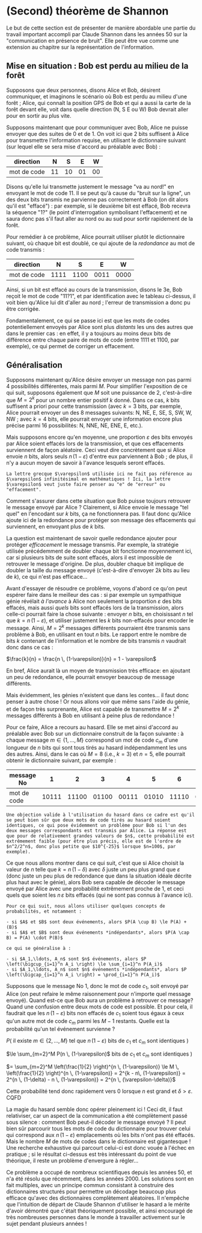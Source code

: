 # (Second) théorème de Shannon

Le but de cette section est de présenter de manière abordable une partie du travail important accompli par Claude Shannon dans les années 50 sur la "communication en présence de bruit". Elle peut être vue comme une extension au chapitre sur la représentation de l'information.

## Mise en situation : Bob est perdu au milieu de la forêt

Supposons que deux personnes, disons Alice et Bob, désirent communiquer, et imaginons le scénario où Bob est perdu au milieu d'une forêt ; Alice, qui connaît la position GPS de Bob et qui a aussi la carte de la forêt devant elle, voit dans quelle direction (N, S E ou W) Bob devrait aller pour en sortir au plus vite.

Supposons maintenant que pour communiquer avec Bob, Alice ne puisse envoyer que des suites de 0 et de 1. On voit ici que 2 bits suffisent à Alice pour transmettre l'information requise, en utilisant le dictionnaire suivant (sur lequel elle se sera mise d'accord au préalable avec Bob) :

direction   | N | S | E | W |
------------|---|---|---|---|
mot de code |11 |10 |01 |00 |

Disons qu'elle lui transmette justement le message "va au nord!" en envoyant le mot de code 11. Il se peut qu'à cause du "bruit sur la ligne", un des deux bits transmis ne parvienne pas correctement à Bob (on dit alors qu'il est "effacé") : par exemple, si le deuxième bit est effacé, Bob recevra la séquence "1?" (le point d'interrogation symbolisant l'effacement) et ne saura donc pas s'il faut aller au nord ou au sud pour sortir rapidement de la forêt.

Pour remédier à ce problème, Alice pourrait utiliser plutôt le dictionnaire suivant, où chaque bit est doublé, ce qui ajoute de la *redondance* au mot de code transmis :

direction   | N | S | E | W |
------------|---|---|---|---|
mot de code |1111 |1100 |0011 |0000 |

Ainsi, si un bit est effacé au cours de la transmission, disons le 3e, Bob reçoit le mot de code "11?1", et par identification avec le tableau ci-dessus, il voit bien qu'Alice lui dit d'aller au nord ; l'erreur de transmission a donc pu être corrigée.

Fondamentalement, ce qui se passe ici est que les mots de codes potentiellement envoyés par Alice sont plus *distants* les uns des autres que dans le premier cas : en effet, il y a toujours au moins deux bits de différence entre chaque paire de mots de code (entre 1111 et 1100, par exemple), ce qui permet de corriger un effacement.

## Généralisation

Supposons maintenant qu'Alice désire envoyer un message non pas parmi 4 possibilités différentes, mais parmi $M$. Pour simplifier l'exposition de ce qui suit, supposons également que $M$ soit une puissance de 2, c'est-à-dire que $M=2^k$ pour un nombre entier positif $k$ donné. Dans ce cas, $k$ bits suffisent a priori pour cette transmission (avec $k=3$ bits, par exemple, Alice pourrait envoyer un des 8 messages suivants: N, NE, E, SE, S, SW, W, NW ; avec $k=4$ bits, elle pourrait envoyer une information encore plus précise parmi 16 possibilités: N, NNE, NE, ENE, E, etc.).

Mais  supposons encore qu'en moyenne, une proportion $\varepsilon$ des bits envoyés par Alice soient effacés lors de la transmission, et que ces effacements surviennent de façon aléatoire. Ceci veut dire concrètement que si Alice envoie $n$ bits, alors seuls $n \, (1-\varepsilon)$ d'entre eux parviennent à Bob ; de plus, il n'y a aucun moyen de savoir à l'avance lesquels seront effacés.

```{admonition} Remarque
La lettre grecque $\varepsilon$ utilisée ici ne fait pas référence au $\varepsilon$ infinitésimal en mathématiques ! Ici, la lettre $\varepsilon$ veut juste faire penser au "e" de "erreur" ou "effacement".
```

Comment s'assurer dans cette situation que Bob puisse toujours retrouver le message envoyé par Alice ? Clairement, si Alice envoie le message "tel quel" en l'encodant sur $k$ bits, ça ne fonctionnera pas. Il faut donc qu'Alice ajoute ici de la redondance pour protéger son message des effacements qui surviennent, en envoyant plus de $k$ bits.

La question est maintenant de savoir quelle redondance ajouter pour protéger *efficacement* le message transmis. Par exemple, la stratégie utilisée précédemment de doubler chaque bit fonctionne moyennement ici, car si plusieurs bits de suite sont effacés, alors il est impossible de retrouver le message d'origine. De plus, doubler chaque bit implique de doubler la taille du message envoyé (c'est-à-dire d'envoyer $2k$ bits au lieu de $k$), ce qui n'est pas efficace...

Avant d'essayer de résoudre ce problème, voyons d'abord ce qu'on peut espérer faire dans le meilleur des cas : si par exemple un sympathique génie révélait *à l'avance* à Alice non seulement la proportion $\varepsilon$ des bits effacés, mais aussi *quels* bits sont effacés lors de la transmission, alors celle-ci pourrait faire la chose suivante : envoyer $n$ bits, en choisissant $n$ tel que $k = n \, (1-\varepsilon)$, et utiliser justement les $k$ bits non-effacés pour encoder le message. Ainsi, $M=2^k$ messages différents pourraient être transmis sans problème à Bob, en utilisant en tout $n$ bits. Le rapport entre le nombre de bits $k$ contenant de l'information et le nombre de bits transmis $n$ vaudrait donc dans ce cas :

$\frac{k}{n} = \frac{n \, (1-\varepsilon)}{n} = 1 - \varepsilon$

En bref, Alice aurait là un moyen de transmission très efficace: en ajoutant un peu de redondance, elle pourrait envoyer beaucoup de message différents.

Mais évidemment, les génies n'existent que dans les contes... il faut donc penser à autre chose ! Or nous allons voir que même sans l'aide du génie, et de façon très surprenante, Alice est capable de transmettre $M=2^k$ messages différents à Bob en utilisant à peine plus de redondance !

Pour ce faire, Alice a recours au hasard. Elle se met ainsi d'accord au préalable avec Bob sur un dictionnaire construit de la façon suivante : à chaque message $m \in \{1,...,M\}$ correspond un mot de code $c_m$ d'une longueur de $n$ bits qui sont tous tirés au hasard indépendamment les uns des autres. Ainsi, dans le cas où $M=8$ (i.e., $k=3$) et $n=5$, elle pourrait obtenir le dictionnaire suivant, par exemple :

message No  | 1 | 2 | 3 | 4 | 5 | 6 | 7 | 8 |
------------|---|---|---|---|---|---|---|---|
mot de code |10111 |11100 |01100 |00111 |01010 |11110 |00101 |11001|

```{admonition} Remarque
Une objection valide à l'utilisation du hasard dans ce cadre est qu'il se peut bien sûr que deux mots de code tirés au hasard soient identiques, ce qui pose évidemment un problème pour Bob si l'un des deux messages correspondants est transmis par Alice. La réponse est que pour de relativement grandes valeurs de $n$, cette probabilité est extrêmement faible (pour être plus précis, elle est de l'ordre de $n^2/2^n$, donc plus petite que $10^{-25}$ lorsque $n=100$, par exemple).
```

Ce que nous allons montrer dans ce qui suit, c'est que si Alice choisit la valeur de $n$ telle que $k = n \, (1-\delta)$ avec $\delta$ juste un peu plus grand que $\varepsilon$ (donc juste un peu plus de redondance que dans la situation idéale décrite plus haut avec le génie), alors Bob sera capable de décoder le message envoyé par Alice avec une probabilité extrêmement proche de 1, et ceci quels que soient les $n \, \varepsilon$ bits effacés (qui ne sont pas connus à l'avance ici).

````{admonition} Préalable
Pour ce qui suit, nous allons utiliser quelques concepts de probabilités, et notamment :

- si $A$ et $B$ sont deux événements, alors $P(A \cup B) \le P(A) + (B)$
- si $A$ et $B$ sont deux événements *indépendants*, alors $P(A \cap B) = P(A) \cdot P(B)$

ce qui se généralise à :

- si $A_1,\ldots, A_n$ sont $n$ événements, alors $P \left(\bigcup_{i=1}^n A_i \right) \le \sum_{i=1}^n P(A_i)$
- si $A_1,\ldots, A_n$ sont $n$ événements *indépendants*, alors $P \left(\bigcap_{i=1}^n A_i \right) = \prod_{i=1}^n P(A_i)$
````

Supposons que le message No 1, donc le mot de code $c_1$, soit envoyé par Alice (on peut refaire le même raisonnement pour n'importe quel message envoyé). Quand est-ce que Bob aura un problème à retrouver ce message? Quand une confusion entre deux mots de code est possible. Et pour cela, il faudrait que les $n \, (1- \varepsilon)$ bits non effacés de $c_1$ soient tous égaux à ceux qu'un autre mot de code $c_m$ parmi les $M-1$ restants. Quelle est la probabilité qu'un tel événement survienne ?

$P($ il existe $m \in \{2,...,M\}$ tel que $n \, (1-\varepsilon)$ bits de $c_1$ et $c_m$ sont identiques $)$

$\le \sum_{m=2}^M P(n \, (1-\varepsilon)$ bits de $c_1$ et $c_m$ sont identiques $)$

$= \sum_{m=2}^M \left(\frac{1}{2} \right)^{n \, (1-\varepsilon)} \le M \, \left(\frac{1}{2} \right)^{n \, (1-\varepsilon)} = 2^{k - n\, (1-\varepsilon)} = 2^{n \, (1-\delta) - n \, (1-\varepsilon)} = 2^{n \, (\varepsilon-\delta)}$

Cette probabilité tend donc rapidement vers $0$ lorsque $n$ est grand et $\delta>\varepsilon$. CQFD

La magie du hasard semble donc opérer pleinement ici ! Ceci dit, il faut relativiser, car un aspect de la communication a été complètement passé sous silence : comment Bob peut-il décoder le message envoyé ? Il peut bien sûr parcourir tous les mots de code du dictionnaire pour trouver celui qui correspond aux $n \, (1-\varepsilon)$ emplacements où les bits n'ont pas été effacés. Mais le nombre $M$ de mots de codes dans le dictionnaire est gigantesque ! Une recherche exhaustive qui parcourt celui-ci est donc vouée à l'échec en pratique ; si le résultat ci-dessus est très intéressant du point de vue théorique, il reste un problème d'envergure à régler...

Ce problème a occupé de nombreux scientifiques depuis les années 50, et n'a été résolu que récemment, dans les années 2000. Les solutions sont en fait multiples, avec un principe commun consistant à construire des dictionnaires structurés pour permettre un décodage beaucoup plus efficace qu'avec des dictionnaires complètement aléatoires. Il n'empêche que l'intuition de départ de Claude Shannon d'utiliser le hasard a le mérite d'avoir démontré que c'était théoriquement possible, et ainsi encouragé de très nombreuses personnes dans le monde à travailler activement sur le sujet pendant plusieurs années !
